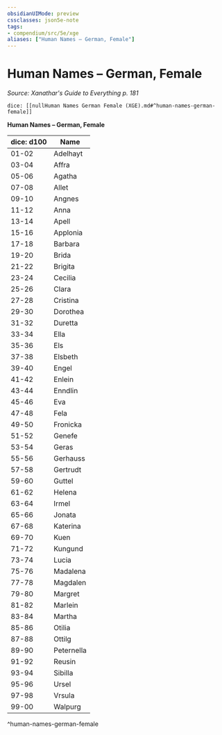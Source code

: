 ```yaml
---
obsidianUIMode: preview
cssclasses: json5e-note
tags:
- compendium/src/5e/xge
aliases: ["Human Names – German, Female"]
---
```

# Human Names – German, Female
*Source: Xanathar's Guide to Everything p. 181* 

`dice: [[nullHuman Names German Female (XGE).md#^human-names-german-female]]`

**Human Names – German, Female**

| dice: d100 | Name |
|------------|------|
| 01-02 | Adelhayt |
| 03-04 | Affra |
| 05-06 | Agatha |
| 07-08 | Allet |
| 09-10 | Angnes |
| 11-12 | Anna |
| 13-14 | Apell |
| 15-16 | Applonia |
| 17-18 | Barbara |
| 19-20 | Brida |
| 21-22 | Brigita |
| 23-24 | Cecilia |
| 25-26 | Clara |
| 27-28 | Cristina |
| 29-30 | Dorothea |
| 31-32 | Duretta |
| 33-34 | Ella |
| 35-36 | Els |
| 37-38 | Elsbeth |
| 39-40 | Engel |
| 41-42 | Enlein |
| 43-44 | Enndlin |
| 45-46 | Eva |
| 47-48 | Fela |
| 49-50 | Fronicka |
| 51-52 | Genefe |
| 53-54 | Geras |
| 55-56 | Gerhauss |
| 57-58 | Gertrudt |
| 59-60 | Guttel |
| 61-62 | Helena |
| 63-64 | Irmel |
| 65-66 | Jonata |
| 67-68 | Katerina |
| 69-70 | Kuen |
| 71-72 | Kungund |
| 73-74 | Lucia |
| 75-76 | Madalena |
| 77-78 | Magdalen |
| 79-80 | Margret |
| 81-82 | Marlein |
| 83-84 | Martha |
| 85-86 | Otilia |
| 87-88 | Ottilg |
| 89-90 | Peternella |
| 91-92 | Reusin |
| 93-94 | Sibilla |
| 95-96 | Ursel |
| 97-98 | Vrsula |
| 99-00 | Walpurg |
^human-names-german-female